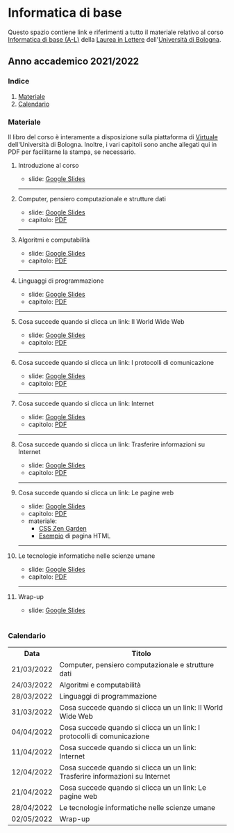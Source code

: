 # Informatica di base

Questo spazio contiene link e riferimenti a tutto il materiale relativo al corso [Informatica di base (A-L)](https://www.unibo.it/it/didattica/insegnamenti/insegnamento/2021/458983) della [Laurea in Lettere](https://corsi.unibo.it/laurea/lettere) dell'[Università di Bologna](http://www.unibo.it).


## Anno accademico 2021/2022

### Indice

1. [Materiale](#materiale)
2. [Calendario](#calendario)

### Materiale

Il libro del corso è interamente a disposizione sulla piattaforma di [Virtuale](https://virtuale.unibo.it) dell'Università di Bologna. Inoltre, i vari capitoli sono anche allegati qui in PDF per facilitarne la stampa, se necessario.

1. Introduzione al corso
   * slide: [Google Slides](https://tinyurl.com/bi1819-00)
   <hr />
   
2. Computer, pensiero computazionale e strutture dati
   * slide: [Google Slides](https://tinyurl.com/bi1819-01)
   * capitolo: [PDF](https://basic-inf.github.io/2021-2022/chapters/01.pdf)
   <hr />

3. Algoritmi e computabilità
   * slide: [Google Slides](https://tinyurl.com/bi1819-02)
   * capitolo: [PDF](https://basic-inf.github.io/2021-2022/chapters/02.pdf)
   <hr />

4. Linguaggi di programmazione
   * slide: [Google Slides](https://tinyurl.com/bi1819-03)
   * capitolo: [PDF](https://basic-inf.github.io/2021-2022/chapters/03.pdf)
   <hr />

5. Cosa succede quando si clicca un link: Il World Wide Web
   * slide: [Google Slides](https://tinyurl.com/bi1819-04)
   * capitolo: [PDF](https://basic-inf.github.io/2021-2022/chapters/04.pdf)
   <hr />

6. Cosa succede quando si clicca un link: I protocolli di comunicazione
   * slide: [Google Slides](https://tinyurl.com/bi1819-05)
   * capitolo: [PDF](https://basic-inf.github.io/2021-2022/chapters/05.pdf)
   <hr />

7. Cosa succede quando si clicca un link: Internet
   * slide: [Google Slides](https://tinyurl.com/bi1819-06)
   * capitolo: [PDF](https://basic-inf.github.io/2021-2022/chapters/06.pdf)
   <hr />

8. Cosa succede quando si clicca un link: Trasferire informazioni su Internet
   * slide: [Google Slides](https://tinyurl.com/bi1819-07)
   * capitolo: [PDF](https://basic-inf.github.io/2021-2022/chapters/07.pdf)
   <hr />

9. Cosa succede quando si clicca un link: Le pagine web
   * slide: [Google Slides](https://tinyurl.com/bi1819-08)
   * capitolo: [PDF](https://basic-inf.github.io/2021-2022/chapters/08.pdf)
   * materiale:
     * [CSS Zen Garden](http://www.csszengarden.com/)
     * [Esempio](https://basic-inf.github.io/2021-2022/material/example.html) di pagina HTML
   <hr />

10. Le tecnologie informatiche nelle scienze umane
    * slide: [Google Slides](https://tinyurl.com/bi1819-09)
    * capitolo: [PDF](https://basic-inf.github.io/2021-2022/chapters/09.pdf)
    <hr />

11. Wrap-up
    * slide: [Google Slides](https://tinyurl.com/bi1819-10)
    <br />


   

### Calendario

<table>
    <tr><th>Data</th><th>Titolo</th></tr>
    <tr><td>21/03/2022</td><td>Computer, pensiero computazionale e strutture dati</td></tr>
    <tr><td>24/03/2022</td><td>Algoritmi e computabilità</td></tr>
    <tr><td>28/03/2022</td><td>Linguaggi di programmazione</td></tr>
    <tr><td>31/03/2022</td><td>Cosa succede quando si clicca un un link: Il World Wide Web</td></tr>
    <tr><td>04/04/2022</td><td>Cosa succede quando si clicca un un link: I protocolli di comunicazione</td></tr>
    <tr><td>11/04/2022</td><td>Cosa succede quando si clicca un un link: Internet</td></tr>
    <tr><td>12/04/2022</td><td>Cosa succede quando si clicca un un link: Trasferire informazioni su Internet</td></tr>
    <tr><td>21/04/2022</td><td>Cosa succede quando si clicca un un link: Le pagine web</td></tr>
    <tr><td>28/04/2022</td><td>Le tecnologie informatiche nelle scienze umane</td></tr>
    <tr><td>02/05/2022</td><td>Wrap-up</td></tr>
</table>
    
